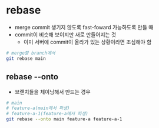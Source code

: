 # rebase

- merge commit 생기지 않도록 fast-foward 가능하도록 만들 때
- commit이 비슷해 보이지만 새로 만들어지는 것
  - 이미 서버에 commit이 올라가 있는 상황이라면 조심해야 함

```bash
# merge할 branch에서
git rebase main
```

## rebase --onto

- 브랜치들을 체이닝해서 만드는 경우

```bash
# main
# feature-a(main에서 파생)
# feature-a-1(feature-a에서 파생)
git rebase --onto main feature-a feature-a-1
```
